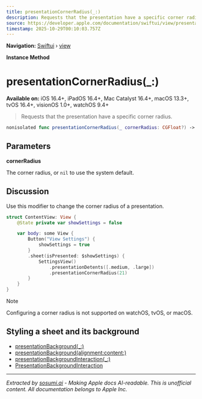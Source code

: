 ```yaml
---
title: presentationCornerRadius(_:)
description: Requests that the presentation have a specific corner radius.
source: https://developer.apple.com/documentation/swiftui/view/presentationcornerradius(_:)
timestamp: 2025-10-29T00:10:03.757Z
---
```


**Navigation:** [Swiftui](/documentation/swiftui) › [view](/documentation/swiftui/view)

**Instance Method**

# presentationCornerRadius(_:)

**Available on:** iOS 16.4+, iPadOS 16.4+, Mac Catalyst 16.4+, macOS 13.3+, tvOS 16.4+, visionOS 1.0+, watchOS 9.4+

> Requests that the presentation have a specific corner radius.

```swift
nonisolated func presentationCornerRadius(_ cornerRadius: CGFloat?) -> some View
```

## Parameters

**cornerRadius**

The corner radius, or `nil` to use the system default.



## Discussion

Use this modifier to change the corner radius of a presentation.

```swift
struct ContentView: View {
    @State private var showSettings = false

    var body: some View {
        Button("View Settings") {
            showSettings = true
        }
        .sheet(isPresented: $showSettings) {
            SettingsView()
                .presentationDetents([.medium, .large])
                .presentationCornerRadius(21)
        }
    }
}
```

> [!NOTE]
> Configuring a corner radius is not supported on watchOS, tvOS, or macOS.

## Styling a sheet and its background

- [presentationBackground(_:)](/documentation/swiftui/view/presentationbackground(_:))
- [presentationBackground(alignment:content:)](/documentation/swiftui/view/presentationbackground(alignment:content:))
- [presentationBackgroundInteraction(_:)](/documentation/swiftui/view/presentationbackgroundinteraction(_:))
- [PresentationBackgroundInteraction](/documentation/swiftui/presentationbackgroundinteraction)

---

*Extracted by [sosumi.ai](https://sosumi.ai) - Making Apple docs AI-readable.*
*This is unofficial content. All documentation belongs to Apple Inc.*
